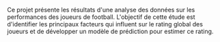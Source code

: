 Ce projet présente les résultats d'une analyse des données sur les performances des joueurs de football.
L'objectif de cette étude est d'identifier les principaux facteurs qui influent sur le rating global des joueurs et de développer un modèle de prédiction pour estimer ce rating.
